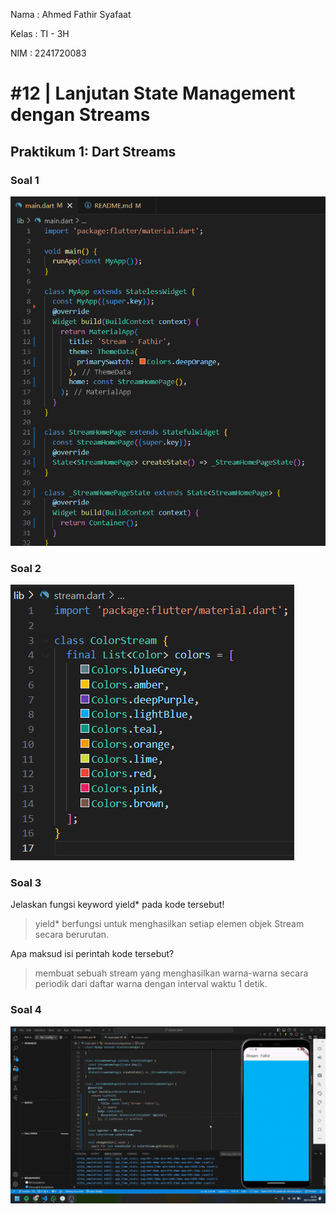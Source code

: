 Nama    : Ahmed Fathir Syafaat

Kelas   : TI - 3H

NIM     : 2241720083

# #12 | Lanjutan State Management dengan Streams

## Praktikum 1: Dart Streams
### Soal 1
![alt text](assets/images/soal1.png)

### Soal 2
![alt text](assets/images/soal2.png)

### Soal 3
Jelaskan fungsi keyword yield* pada kode tersebut!
> yield* berfungsi untuk menghasilkan setiap elemen objek Stream secara berurutan.

Apa maksud isi perintah kode tersebut?
> membuat sebuah stream yang menghasilkan warna-warna secara periodik dari daftar warna dengan interval waktu 1 detik.

### Soal 4
![alt text](assets/images/soal4.gif)